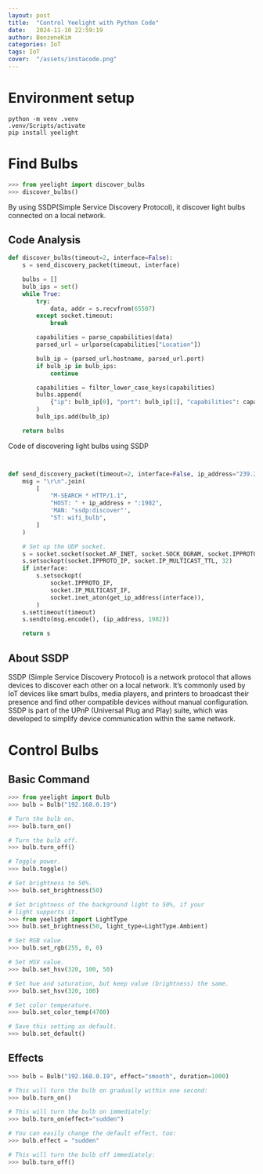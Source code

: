 ```yaml
---
layout: post
title:  "Control Yeelight with Python Code"
date:   2024-11-10 22:59:19
author: BenzeneKim
categories: IoT
tags: IoT
cover:  "/assets/instacode.png"
---
```


# Environment setup
```terminal
python -m venv .venv
.venv/Scripts/activate
pip install yeelight
```
# Find Bulbs
```python
>>> from yeelight import discover_bulbs
>>> discover_bulbs()
```
By using SSDP(Simple Service Discovery Protocol), it discover light bulbs connected on a local network.

## Code Analysis
```python
def discover_bulbs(timeout=2, interface=False):
    s = send_discovery_packet(timeout, interface)

    bulbs = []
    bulb_ips = set()
    while True:
        try:
            data, addr = s.recvfrom(65507)
        except socket.timeout:
            break

        capabilities = parse_capabilities(data)
        parsed_url = urlparse(capabilities["Location"])

        bulb_ip = (parsed_url.hostname, parsed_url.port)
        if bulb_ip in bulb_ips:
            continue

        capabilities = filter_lower_case_keys(capabilities)
        bulbs.append(
            {"ip": bulb_ip[0], "port": bulb_ip[1], "capabilities": capabilities}
        )
        bulb_ips.add(bulb_ip)

    return bulbs
```

Code of discovering light bulbs using SSDP
```python 


def send_discovery_packet(timeout=2, interface=False, ip_address="239.255.255.250"):
    msg = "\r\n".join(
        [
            "M-SEARCH * HTTP/1.1",
            "HOST: " + ip_address + ":1982",
            'MAN: "ssdp:discover"',
            "ST: wifi_bulb",
        ]
    )

    # Set up the UDP socket.
    s = socket.socket(socket.AF_INET, socket.SOCK_DGRAM, socket.IPPROTO_UDP)
    s.setsockopt(socket.IPPROTO_IP, socket.IP_MULTICAST_TTL, 32)
    if interface:
        s.setsockopt(
            socket.IPPROTO_IP,
            socket.IP_MULTICAST_IF,
            socket.inet_aton(get_ip_address(interface)),
        )
    s.settimeout(timeout)
    s.sendto(msg.encode(), (ip_address, 1982))

    return s
```


## About SSDP

SSDP (Simple Service Discovery Protocol) is a network protocol that allows devices to discover each other on a local network. It’s commonly used by IoT devices like smart bulbs, media players, and printers to broadcast their presence and find other compatible devices without manual configuration. SSDP is part of the UPnP (Universal Plug and Play) suite, which was developed to simplify device communication within the same network.

# Control Bulbs
## Basic Command
```python
>>> from yeelight import Bulb
>>> bulb = Bulb("192.168.0.19")

# Turn the bulb on.
>>> bulb.turn_on()

# Turn the bulb off.
>>> bulb.turn_off()

# Toggle power.
>>> bulb.toggle()

# Set brightness to 50%.
>>> bulb.set_brightness(50)

# Set brightness of the background light to 50%, if your
# light supports it.
>>> from yeelight import LightType
>>> bulb.set_brightness(50, light_type=LightType.Ambient)

# Set RGB value.
>>> bulb.set_rgb(255, 0, 0)

# Set HSV value.
>>> bulb.set_hsv(320, 100, 50)

# Set hue and saturation, but keep value (brightness) the same.
>>> bulb.set_hsv(320, 100)

# Set color temperature.
>>> bulb.set_color_temp(4700)

# Save this setting as default.
>>> bulb.set_default()
```

## Effects
```python
>>> bulb = Bulb("192.168.0.19", effect="smooth", duration=1000)

# This will turn the bulb on gradually within one second:
>>> bulb.turn_on()

# This will turn the bulb on immediately:
>>> bulb.turn_on(effect="sudden")

# You can easily change the default effect, too:
>>> bulb.effect = "sudden"

# This will turn the bulb off immediately:
>>> bulb.turn_off()
```